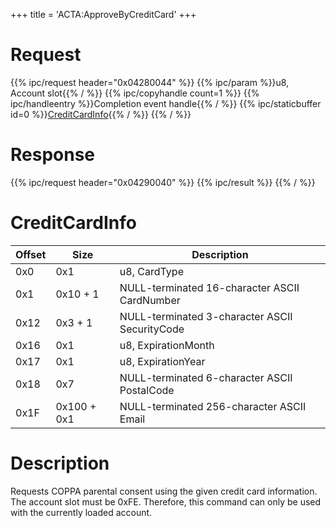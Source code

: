 +++
title = 'ACTA:ApproveByCreditCard'
+++

# Request

{{% ipc/request header="0x04280044" %}}
{{% ipc/param %}}u8, Account slot{{% / %}}
{{% ipc/copyhandle count=1 %}}
{{% ipc/handleentry %}}Completion event handle{{% / %}}
{{% ipc/staticbuffer id=0 %}}[CreditCardInfo](ACTA:ApproveByCreditCard#creditcardinfo "wikilink"){{% / %}}
{{% / %}}

# Response

{{% ipc/request header="0x04290040" %}}
{{% ipc/result %}}
{{% / %}}

# CreditCardInfo

| Offset | Size        | Description                                    |
|--------|-------------|------------------------------------------------|
| 0x0    | 0x1         | u8, CardType                                   |
| 0x1    | 0x10 + 1    | NULL-terminated 16-character ASCII CardNumber  |
| 0x12   | 0x3 + 1     | NULL-terminated 3-character ASCII SecurityCode |
| 0x16   | 0x1         | u8, ExpirationMonth                            |
| 0x17   | 0x1         | u8, ExpirationYear                             |
| 0x18   | 0x7         | NULL-terminated 6-character ASCII PostalCode   |
| 0x1F   | 0x100 + 0x1 | NULL-terminated 256-character ASCII Email      |

# Description

Requests COPPA parental consent using the given credit card information. The account slot must be 0xFE. Therefore, this command can only be used with the currently loaded account.
